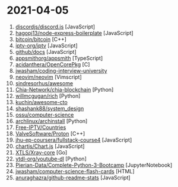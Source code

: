 # 2021-04-05

1. [discordjs/discord.js](https://github.com/discordjs/discord.js "A powerful JavaScript library for interacting with the Discord API") [JavaScript]
2. [hagopj13/node-express-boilerplate](https://github.com/hagopj13/node-express-boilerplate "A boilerplate for building production-ready RESTful APIs using Node.js, Express, and Mongoose") [JavaScript]
3. [bitcoin/bitcoin](https://github.com/bitcoin/bitcoin "Bitcoin Core integration/staging tree") [C++]
4. [iptv-org/iptv](https://github.com/iptv-org/iptv "Collection of 5000+ publicly available IPTV channels from all over the world") [JavaScript]
5. [github/docs](https://github.com/github/docs "The open-source repo for docs.github.com") [JavaScript]
6. [appsmithorg/appsmith](https://github.com/appsmithorg/appsmith "Build beautiful admin panels, dashboards, and CRUD apps that connect to any API or database. Try it at: https://app.appsmith.com Open source and self-hosting friendly.") [TypeScript]
7. [acidanthera/OpenCorePkg](https://github.com/acidanthera/OpenCorePkg "OpenCore bootloader") [C]
8. [jwasham/coding-interview-university](https://github.com/jwasham/coding-interview-university "A complete computer science study plan to become a software engineer.") 
9. [neovim/neovim](https://github.com/neovim/neovim "Vim-fork focused on extensibility and usability") [Vimscript]
10. [sindresorhus/awesome](https://github.com/sindresorhus/awesome "😎 Awesome lists about all kinds of interesting topics") 
11. [Chia-Network/chia-blockchain](https://github.com/Chia-Network/chia-blockchain "Chia blockchain python implementation (full node, farmer, harvester, timelord, and wallet)") [Python]
12. [willmcgugan/rich](https://github.com/willmcgugan/rich "Rich is a Python library for rich text and beautiful formatting in the terminal.") [Python]
13. [kuchin/awesome-cto](https://github.com/kuchin/awesome-cto "A curated and opinionated list of resources for Chief Technology Officers, with the emphasis on startups") 
14. [shashank88/system_design](https://github.com/shashank88/system_design "Preparation links and resources for system design questions") 
15. [ossu/computer-science](https://github.com/ossu/computer-science "🎓 Path to a free self-taught education in Computer Science!") 
16. [archlinux/archinstall](https://github.com/archlinux/archinstall "Arch Linux installer - guided, templates etc.") [Python]
17. [Free-IPTV/Countries](https://github.com/Free-IPTV/Countries "Free legally receivable IPTV channels as .m3u for Kodi. :-)") 
18. [ValveSoftware/Proton](https://github.com/ValveSoftware/Proton "Compatibility tool for Steam Play based on Wine and additional components") [C++]
19. [jhu-ep-coursera/fullstack-course4](https://github.com/jhu-ep-coursera/fullstack-course4 "Example code for HTML, CSS, and Javascript for Web Developers Coursera Course") [JavaScript]
20. [chartjs/Chart.js](https://github.com/chartjs/Chart.js "Simple HTML5 Charts using the <canvas> tag") [JavaScript]
21. [XTLS/Xray-core](https://github.com/XTLS/Xray-core "Xray, Penetrates Everything. Also the best v2ray-core, with XTLS support. Fully compatible configuration.") [Go]
22. [ytdl-org/youtube-dl](https://github.com/ytdl-org/youtube-dl "Command-line program to download videos from YouTube.com and other video sites") [Python]
23. [Pierian-Data/Complete-Python-3-Bootcamp](https://github.com/Pierian-Data/Complete-Python-3-Bootcamp "Course Files for Complete Python 3 Bootcamp Course on Udemy") [JupyterNotebook]
24. [jwasham/computer-science-flash-cards](https://github.com/jwasham/computer-science-flash-cards "Mini website for testing both general CS knowledge and enforce coding practice and common algorithm/data structure memorization.") [HTML]
25. [anuraghazra/github-readme-stats](https://github.com/anuraghazra/github-readme-stats "⚡ Dynamically generated stats for your github readmes") [JavaScript]
